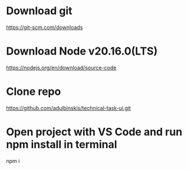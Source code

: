 # Download git

https://git-scm.com/downloads

# Download Node v20.16.0(LTS)

https://nodejs.org/en/download/source-code

# Clone repo

https://github.com/adulbinskis/technical-task-ui.git

# Open project with VS Code and run npm install in terminal

npm i
